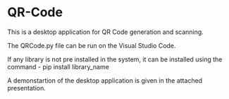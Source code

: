 # QR-Code

This is a desktop application for QR Code generation and scanning.

The QRCode.py file can be run on the Visual Studio Code.

If any library is not pre installed in the system, it can be installed using the command -
pip install library_name

A demonstartion of the desktop application is given in the attached presentation.
